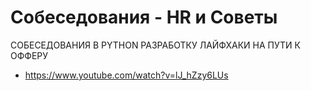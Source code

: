 Собеседования - HR и Советы
========================
СОБЕСЕДОВАНИЯ В PYTHON РАЗРАБОТКУ ЛАЙФХАКИ НА ПУТИ К ОФФЕРУ
- https://www.youtube.com/watch?v=lJ_hZzy6LUs
